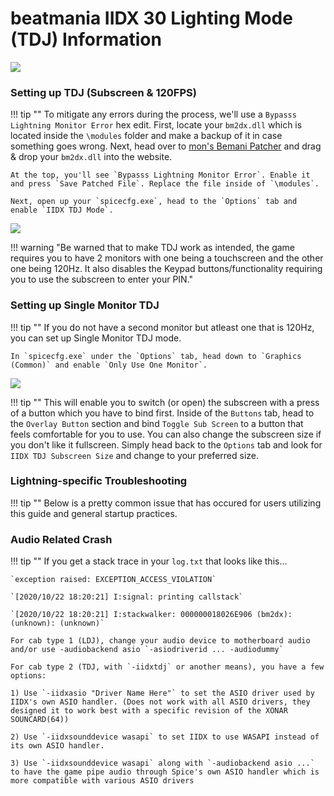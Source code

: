 # beatmania IIDX 30 Lighting Mode (TDJ) Information

<img src="/img/iidx30/resident.png">
	
### Setting up TDJ (Subscreen & 120FPS)

!!! tip ""
	To mitigate any errors during the process, we'll use a `Bypasss Lightning Monitor Error` hex edit.
	First, locate your `bm2dx.dll` which is located inside the `\modules` folder and make a backup of it in case something goes wrong. Next, head over to [mon's Bemani Patcher](https://mon.im/bemanipatcher/resident.html) and drag & drop your `bm2dx.dll` into the website.

	At the top, you'll see `Bypasss Lightning Monitor Error`. Enable it and press `Save Patched File`. Replace the file inside of `\modules`.

	Next, open up your `spicecfg.exe`, head to the `Options` tab and enable `IIDX TDJ Mode`.

<img src="/img/iidx31/tdj_mode.png">	

!!! warning "Be warned that to make TDJ work as intended, the game requires you to have 2 monitors with one being a touchscreen and the other one being 120Hz. It also disables the Keypad buttons/functionality requiring you to use the subscreen to enter your PIN."

### Setting up Single Monitor TDJ

!!! tip ""
	If you do not have a second monitor but atleast one that is 120Hz, you can set up Single Monitor TDJ mode.
	
	In `spicecfg.exe` under the `Options` tab, head down to `Graphics (Common)` and enable `Only Use One Monitor`. 

<img src="/img/iidx31/tdj_single_monitor.png">	
	
!!! tip ""
	This will enable you to switch (or open) the subscreen with a press of a button which you have to bind first. Inside of the `Buttons` tab, head to the `Overlay Button` section and bind `Toggle Sub Screen` to a button that feels comfortable for you to use. You can also change the subscreen size if you don't like it fullscreen. Simply head back to the `Options` tab and look for `IIDX TDJ Subscreen Size` and change to your preferred size.

### Lightning-specific Troubleshooting

!!! tip ""
	Below is a pretty common issue that has occured for users utilizing this guide and general startup practices.

### Audio Related Crash

!!! tip ""
	If you get a stack trace in your `log.txt` that looks like this...

	`exception raised: EXCEPTION_ACCESS_VIOLATION`

	`[2020/10/22 18:20:21] I:signal: printing callstack`

	`[2020/10/22 18:20:21] I:stackwalker: 000000018026E906 (bm2dx): (unknown): (unknown)`

	For cab type 1 (LDJ), change your audio device to motherboard audio and/or use -audiobackend asio `-asiodriverid ... -audiodummy`

	For cab type 2 (TDJ, with `-iidxtdj` or another means), you have a few options:

	1) Use `-iidxasio "Driver Name Here"` to set the ASIO driver used by IIDX's own ASIO handler. (Does not work with all ASIO drivers, they designed it to work best with a specific revision of the XONAR SOUNCARD(64))

	2) Use `-iidxsounddevice wasapi` to set IIDX to use WASAPI instead of its own ASIO handler.

	3) Use `-iidxsounddevice wasapi` along with `-audiobackend asio ...` to have the game pipe audio through Spice's own ASIO handler which is more compatible with various ASIO drivers